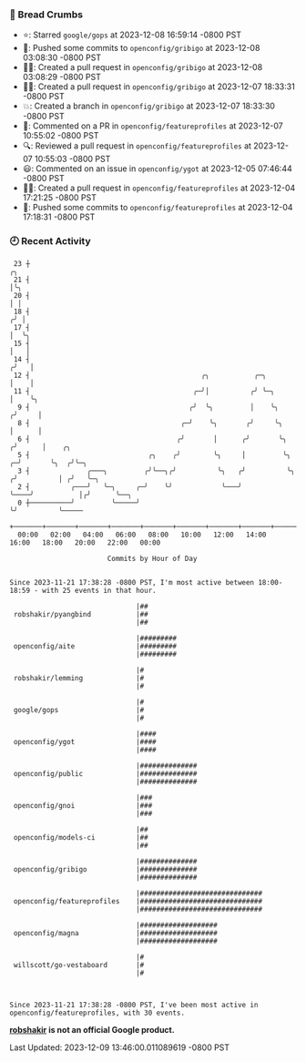 ### 🍞 Bread Crumbs

 * ⭐️: Starred `google/gops` at 2023-12-08 16:59:14 -0800 PST
 * 🚢: Pushed some commits to `openconfig/gribigo` at 2023-12-08 03:08:30 -0800 PST
 * ✍🏼: Created a pull request in `openconfig/gribigo` at 2023-12-08 03:08:29 -0800 PST
 * ✍🏼: Created a pull request in `openconfig/gribigo` at 2023-12-07 18:33:31 -0800 PST
 * 💥: Created a branch in `openconfig/gribigo` at 2023-12-07 18:33:30 -0800 PST
 * 💬: Commented on a PR in  `openconfig/featureprofiles` at 2023-12-07 10:55:02 -0800 PST
 * 🔍: Reviewed a pull request in  `openconfig/featureprofiles` at 2023-12-07 10:55:03 -0800 PST
 * 😃: Commented on an issue in `openconfig/ygot` at 2023-12-05 07:46:44 -0800 PST
 * ✍🏼: Created a pull request in `openconfig/featureprofiles` at 2023-12-04 17:21:25 -0800 PST
 * 🚢: Pushed some commits to `openconfig/featureprofiles` at 2023-12-04 17:18:31 -0800 PST

### 🕘 Recent Activity
```
 23 ┼                                                                            ╭╮
 21 ┤                                                                            │╰╮
 20 ┤                                                                            │ │
 18 ┤                                                                           ╭╯ │
 17 ┤                                                                           │  ╰╮
 15 ┤                                                                           │   │
 14 ┤                                                                          ╭╯   │
 12 ┤                                          ╭╮           ╭─╮                │    │
 11 ┤                                        ╭─╯│          ╭╯ ╰─╮              │    ╰╮
  9 ┤                                       ╭╯  ╰╮         │    ╰╮            ╭╯     │
  8 ┤                                     ╭─╯    ╰╮       ╭╯     ╰╮           │      │
  6 ┤                                    ╭╯       │      ╭╯       ╰╮         ╭╯      │    ╭╮
  5 ┤                             ╭╮    ╭╯        ╰╮     │         ╰╮      ╭─╯       ╰╮  ╭╯╰─╮
  3 ┤              ╭───╮         ╭╯╰──╮╭╯          ╰╮   ╭╯          ╰╮    ╭╯          │ ╭╯   ╰─╮
  2 ┤          ╭───╯   ╰─╮     ╭─╯    ╰╯            ╰───╯            ╰────╯           │╭╯      ╰──╮
  0 ┼──────────╯         ╰─────╯                                                      ╰╯          ╰─────
    +───────+───────+───────+───────+───────+───────+───────+───────+───────+───────+───────+───────+────
  00:00   02:00   04:00   06:00   08:00   10:00   12:00   14:00   16:00   18:00   20:00   22:00   00:00   

						Commits by Hour of Day


Since 2023-11-21 17:38:28 -0800 PST, I'm most active between 18:00-18:59 - with 25 events in that hour.

```



```
                               |##
 robshakir/pyangbind           |##
                               |##

                               |#########
 openconfig/aite               |#########
                               |#########

                               |#
 robshakir/lemming             |#
                               |#

                               |#
 google/gops                   |#
                               |#

                               |####
 openconfig/ygot               |####
                               |####

                               |##############
 openconfig/public             |##############
                               |##############

                               |###
 openconfig/gnoi               |###
                               |###

                               |##
 openconfig/models-ci          |##
                               |##

                               |##############
 openconfig/gribigo            |##############
                               |##############

                               |##############################
 openconfig/featureprofiles    |##############################
                               |##############################

                               |###################
 openconfig/magna              |###################
                               |###################

                               |#
 willscott/go-vestaboard       |#
                               |#



Since 2023-11-21 17:38:28 -0800 PST, I've been most active in openconfig/featureprofiles, with 30 events.

```
**[robshakir](mailto:robjs@google.com) is not an official Google product.**  


Last Updated: 2023-12-09 13:46:00.011089619 -0800 PST

